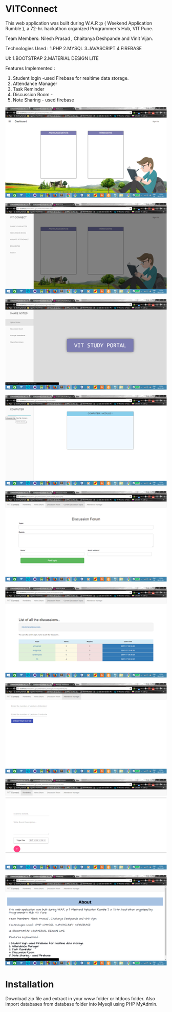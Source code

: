 # VITConnect
This web application was built during W.A.R :p ( Weekend Application Rumble ), a 72-hr. hackathon organized Programmer's Hub, VIT Pune.


Team Members: 
Nilesh Prasad , Chaitanya Deshpande and Vinit Vijan.

Technologies Used :
1.PHP
2.MYSQL
3.JAVASCRIPT
4.FIREBASE

UI:
1.BOOTSTRAP
2.MATERIAL DESIGN LITE

Features Implemented :
1. Student login -used Firebase for realtime data storage.
2. Attendance Manager
3. Task Reminder 
4. Discussion Room - 
5. Note Sharing - used firebase

![manual detection](/screenshots/scr1.png)


![manual detection](/screenshots/scr2.png)


![manual detection](/screenshots/scr3.png)


![manual detection](/screenshots/scr4.png)


![manual detection](/screenshots/scr5.png)


![manual detection](/screenshots/scr6.png)


![manual detection](/screenshots/scr7.png)


![manual detection](/screenshots/scr8.png)


![manual detection](/screenshots/scr9.png)

# Installation
Download zip file and extract in your www folder or htdocs folder. Also import databases from database folder into Mysqli using PHP MyAdmin.

